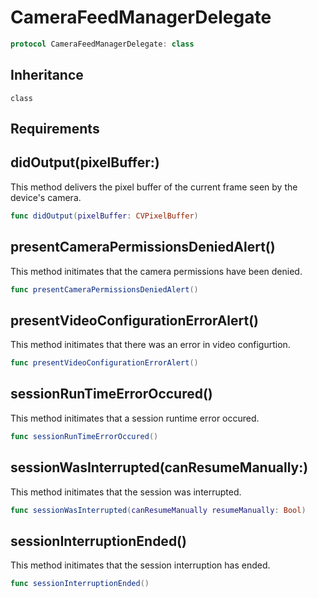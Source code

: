 # CameraFeedManagerDelegate

``` swift
protocol CameraFeedManagerDelegate: class
```

## Inheritance

`class`

## Requirements

## didOutput(pixelBuffer:)

This method delivers the pixel buffer of the current frame seen by the device's camera.

``` swift
func didOutput(pixelBuffer: CVPixelBuffer)
```

## presentCameraPermissionsDeniedAlert()

This method initimates that the camera permissions have been denied.

``` swift
func presentCameraPermissionsDeniedAlert()
```

## presentVideoConfigurationErrorAlert()

This method initimates that there was an error in video configurtion.

``` swift
func presentVideoConfigurationErrorAlert()
```

## sessionRunTimeErrorOccured()

This method initimates that a session runtime error occured.

``` swift
func sessionRunTimeErrorOccured()
```

## sessionWasInterrupted(canResumeManually:)

This method initimates that the session was interrupted.

``` swift
func sessionWasInterrupted(canResumeManually resumeManually: Bool)
```

## sessionInterruptionEnded()

This method initimates that the session interruption has ended.

``` swift
func sessionInterruptionEnded()
```

